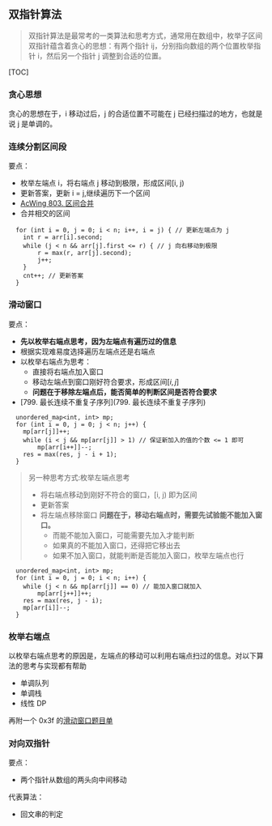 ## 双指针算法
> 双指针算法是最常考的一类算法和思考方式，通常用在数组中，枚举子区间
> 双指针蕴含着贪心的思想：有两个指针 ij，分别指向数组的两个位置枚举指针 i，然后另一个指针 j 调整到合适的位置。

[TOC]

### 贪心思想
贪心的思想在于，i 移动过后，j 的合适位置不可能在 j 已经扫描过的地方，也就是说 j 是单调的。


### 连续分割区间段
要点：
* 枚举左端点 i，将右端点 j 移动到极限，形成区间[i, j)
* 更新答案，更新 i = j,继续遍历下一个区间
* [AcWing 803. 区间合并](https://www.acwing.com/problem/content/805/)
* 合并相交的区间
```
  for (int i = 0, j = 0; i < n; i++, i = j) { // 更新左端点为 j
    int r = arr[i].second;
    while (j < n && arr[j].first <= r) { // j 向右移动到极限
        r = max(r, arr[j].second);
        j++;
    }
    cnt++; // 更新答案
  }
```

### 滑动窗口
要点：
* **先以枚举右端点思考，因为左端点有遍历过的信息**
* 根据实现难易度选择遍历左端点还是右端点
* 以枚举右端点为思考：
    * 直接将右端点加入窗口
    * 移动左端点到窗口刚好符合要求，形成区间$[i, j]$
    * **问题在于移除左端点后，能否简单的判断区间是否符合要求**
* [799. 最长连续不重复子序列](799. 最长连续不重复子序列)

```
  unordered_map<int, int> mp;
  for (int i = 0, j = 0; j < n; j++) {
    mp[arr[j]]++;
    while (i < j && mp[arr[j]] > 1) // 保证新加入的值的个数 <= 1 即可
        mp[arr[i++]]--;
    res = max(res, j - i + 1);
  }
```
> 另一种思考方式:枚举左端点思考
> * 将右端点移动到刚好不符合的窗口，[i, j) 即为区间
> * 更新答案
> * 将左端点移除窗口
> **问题在于，移动右端点时，需要先试验能不能加入窗口。**
>   * 而能不能加入窗口，可能需要先加入才能判断
>   * 如果真的不能加入窗口，还得把它移出去
>   * 如果不加入窗口，就能判断是否能加入窗口，枚举左端点也行
```
  unordered_map<int, int> mp;
  for (int i = 0, j = 0; i < n; i++) { 
    while (j < n && mp[arr[j]] == 0) // 能加入窗口就加入
        mp[arr[j++]]++;
    res = max(res, j - i);
    mp[arr[i]]--;
  }
```

### 枚举右端点
以枚举右端点思考的原因是，左端点的移动可以利用右端点扫过的信息。对以下算法的思考与实现都有帮助
* 单调队列
* 单调栈
* 线性 DP

再附一个 0x3f 的[滑动窗口题目单](https://leetcode.cn/circle/discuss/0viNMK/)

### 对向双指针
要点：
* 两个指针从数组的两头向中间移动

代表算法：
* 回文串的判定
